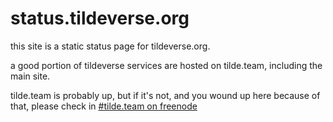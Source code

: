 # status.tildeverse.org

this site is a static status page for tildeverse.org. 

a good portion of tildeverse services are hosted on tilde.team, including the main site.

tilde.team is probably up, but if it's not, and you wound up here because of that, please check in [#tilde.team on freenode](http://webchat.freenode.net/?channels=%23tilde.team)

